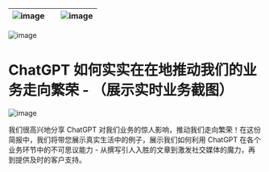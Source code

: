 | ![image](img/chapter_title_corner_decoration_left.png) |  | ![image](img/chapter_title_corner_decoration_right.png) |
| --- | --- | --- |

![image](img/chapter_title_above.png)

# ChatGPT 如何实实在在地推动我们的业务走向繁荣 - （展示实时业务截图）

![image](img/chapter_title_below.png)

我们很高兴地分享 ChatGPT 对我们业务的惊人影响，推动我们走向繁荣！在这份简报中，我们将带您展示真实生活中的例子，展示我们如何利用 ChatGPT 在各个业务环节中的不可思议能力 - 从撰写引人入胜的文章到激发社交媒体的魔力，再到提供及时的客户支持。
